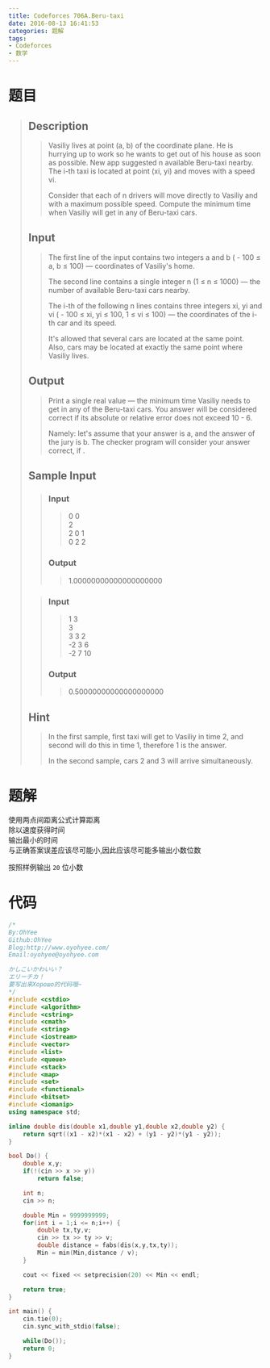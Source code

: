 ```yaml
---
title: Codeforces 706A.Beru-taxi
date: 2016-08-13 16:41:53
categories: 题解
tags:
- Codeforces
- 数学
---
```

# 题目
> 
> ## Description  
>> Vasiliy lives at point (a, b) of the coordinate plane. He is hurrying up to work so he wants to get out of his house as soon as possible. New app suggested n available Beru-taxi nearby. The i-th taxi is located at point (xi, yi) and moves with a speed vi.  
>>   
>> Consider that each of n drivers will move directly to Vasiliy and with a maximum possible speed. Compute the minimum time when Vasiliy will get in any of Beru-taxi cars.  
>>   
>> <!--more-->  
> 
> ## Input  
>> The first line of the input contains two integers a and b ( - 100 ≤ a, b ≤ 100) — coordinates of Vasiliy's home.  
>>   
>> The second line contains a single integer n (1 ≤ n ≤ 1000) — the number of available Beru-taxi cars nearby.  
>>   
>> The i-th of the following n lines contains three integers xi, yi and vi ( - 100 ≤ xi, yi ≤ 100, 1 ≤ vi ≤ 100) — the coordinates of the i-th car and its speed.  
>>   
>> It's allowed that several cars are located at the same point. Also, cars may be located at exactly the same point where Vasiliy lives.  
>>   
> 
> ## Output  
>> Print a single real value — the minimum time Vasiliy needs to get in any of the Beru-taxi cars. You answer will be considered correct if its absolute or relative error does not exceed 10 - 6.  
>>   
>> Namely: let's assume that your answer is a, and the answer of the jury is b. The checker program will consider your answer correct, if .  
>>   
> 
> ## Sample Input  
>> ### Input  
>>> 0 0  
>>> 2  
>>> 2 0 1  
>>> 0 2 2  
>>  
>> ### Output  
>>> 1.00000000000000000000  
> 
>> ### Input  
>>> 1 3  
>>> 3  
>>> 3 3 2  
>>> -2 3 6  
>>> -2 7 10  
>>
>> ### Output  
>>> 0.50000000000000000000  
>  
> ## Hint  
>> In the first sample, first taxi will get to Vasiliy in time 2, and second will do this in time 1, therefore 1 is the answer.  
>>   
>> In the second sample, cars 2 and 3 will arrive simultaneously.  

# 题解

使用两点间距离公式计算距离  
除以速度获得时间  
输出最小的时间  
与正确答案误差应该尽可能小,因此应该尽可能多输出小数位数  

按照样例输出 `20` 位小数   

# 代码
```cpp Beru-taxi https://github.com/OhYee/sourcecode/tree/master/ACM 代码备份
/*
By:OhYee
Github:OhYee
Blog:http://www.oyohyee.com/
Email:oyohyee@oyohyee.com

かしこいかわいい？
エリーチカ！
要写出来Хорошо的代码哦~
*/
#include <cstdio>
#include <algorithm>
#include <cstring>
#include <cmath>
#include <string>
#include <iostream>
#include <vector>
#include <list>
#include <queue>
#include <stack>
#include <map>
#include <set>
#include <functional>
#include <bitset>
#include <iomanip> 
using namespace std;

inline double dis(double x1,double y1,double x2,double y2) {
    return sqrt((x1 - x2)*(x1 - x2) + (y1 - y2)*(y1 - y2));
}

bool Do() {
    double x,y;
    if(!(cin >> x >> y))
        return false;

    int n;
    cin >> n;

    double Min = 9999999999;
    for(int i = 1;i <= n;i++) {
        double tx,ty,v;
        cin >> tx >> ty >> v;
        double distance = fabs(dis(x,y,tx,ty));
        Min = min(Min,distance / v);
    }

    cout << fixed << setprecision(20) << Min << endl;

    return true;
}

int main() {
    cin.tie(0);
    cin.sync_with_stdio(false);

    while(Do());
    return 0;
}
```